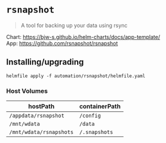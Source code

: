 # `rsnapshot`

> A tool for backing up your data using rsync

Chart: https://bjw-s.github.io/helm-charts/docs/app-template/  
App: https://github.com/rsnapshot/rsnapshot

## Installing/upgrading

```shell
helmfile apply -f automation/rsnapshot/helmfile.yaml
```

### Host Volumes

| hostPath                | containerPath |
| ----------------------- | ------------- |
| `/appdata/rsnapshot`    | `/config`     |
| `/mnt/wdata`            | `/data`       |
| `/mnt/wdata/rsnapshots` | `/.snapshots` |
